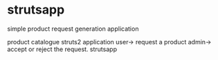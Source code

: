 # strutsapp
simple product request generation application

product catalogue struts2 application
user-> request a product
admin-> accept or reject the request.
strutsapp
